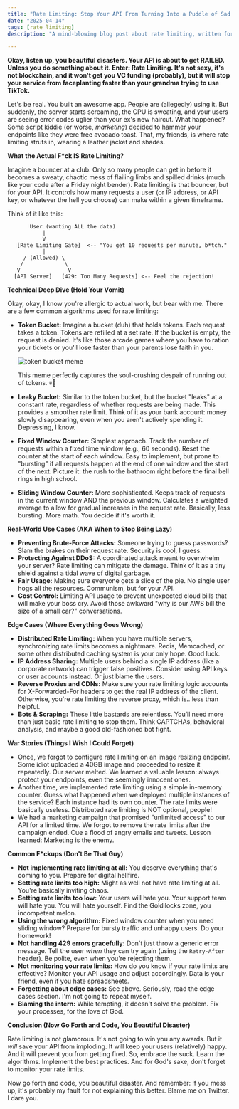 ```yaml
---
title: "Rate Limiting: Stop Your API From Turning Into a Puddle of Sad Tears 😭"
date: "2025-04-14"
tags: [rate limiting]
description: "A mind-blowing blog post about rate limiting, written for chaotic Gen Z engineers. Warning: Contains excessive amounts of truth and may cause existential dread."

---
```


**Okay, listen up, you beautiful disasters. Your API is about to get RAILED. Unless you do something about it. Enter: Rate Limiting. It's not sexy, it's not blockchain, and it won't get you VC funding (probably), but it will stop your service from faceplanting faster than your grandma trying to use TikTok.**

Let's be real. You built an awesome app. People are (allegedly) using it. But suddenly, the server starts screaming, the CPU is sweating, and your users are seeing error codes uglier than your ex's new haircut. What happened? Some script kiddie (or worse, *marketing*) decided to hammer your endpoints like they were free avocado toast. That, my friends, is where rate limiting struts in, wearing a leather jacket and shades.

**What the Actual F*ck IS Rate Limiting?**

Imagine a bouncer at a club. Only so many people can get in before it becomes a sweaty, chaotic mess of flailing limbs and spilled drinks (much like your code after a Friday night bender). Rate limiting is that bouncer, but for your API. It controls how many requests a user (or IP address, or API key, or whatever the hell you choose) can make within a given timeframe.

Think of it like this:

```ascii
       User (wanting ALL the data)
           |
           V
   [Rate Limiting Gate]  <-- "You get 10 requests per minute, b*tch."
           |
     / (Allowed) \
    /             \
   V               V
  [API Server]   [429: Too Many Requests] <-- Feel the rejection!
```

**Technical Deep Dive (Hold Your Vomit)**

Okay, okay, I know you're allergic to actual work, but bear with me. There are a few common algorithms used for rate limiting:

*   **Token Bucket:** Imagine a bucket (duh) that holds tokens. Each request takes a token. Tokens are refilled at a set rate. If the bucket is empty, the request is denied. It's like those arcade games where you have to ration your tickets or you'll lose faster than your parents lose faith in you.

    ![token bucket meme](https://i.kym-cdn.com/photos/images/newsfeed/001/548/619/f90.jpg)

    This meme perfectly captures the soul-crushing despair of running out of tokens. 💀🙏

*   **Leaky Bucket:** Similar to the token bucket, but the bucket "leaks" at a constant rate, regardless of whether requests are being made. This provides a smoother rate limit. Think of it as your bank account: money slowly disappearing, even when you aren't actively spending it. Depressing, I know.

*   **Fixed Window Counter:** Simplest approach. Track the number of requests within a fixed time window (e.g., 60 seconds). Reset the counter at the start of each window. Easy to implement, but prone to "bursting" if all requests happen at the end of one window and the start of the next. Picture it: the rush to the bathroom right before the final bell rings in high school.

*   **Sliding Window Counter:** More sophisticated. Keeps track of requests in the current window AND the previous window. Calculates a weighted average to allow for gradual increases in the request rate. Basically, less bursting. More math. You decide if it's worth it.

**Real-World Use Cases (AKA When to Stop Being Lazy)**

*   **Preventing Brute-Force Attacks:** Someone trying to guess passwords? Slam the brakes on their request rate. Security is cool, I guess.
*   **Protecting Against DDoS:** A coordinated attack meant to overwhelm your server? Rate limiting can mitigate the damage. Think of it as a tiny shield against a tidal wave of digital garbage.
*   **Fair Usage:** Making sure everyone gets a slice of the pie. No single user hogs all the resources. Communism, but for your API.
*   **Cost Control:** Limiting API usage to prevent unexpected cloud bills that will make your boss cry. Avoid those awkward "why is our AWS bill the size of a small car?" conversations.

**Edge Cases (Where Everything Goes Wrong)**

*   **Distributed Rate Limiting:** When you have multiple servers, synchronizing rate limits becomes a nightmare. Redis, Memcached, or some other distributed caching system is your only hope. Good luck.
*   **IP Address Sharing:** Multiple users behind a single IP address (like a corporate network) can trigger false positives. Consider using API keys or user accounts instead. Or just blame the users.
*   **Reverse Proxies and CDNs:** Make sure your rate limiting logic accounts for X-Forwarded-For headers to get the real IP address of the client. Otherwise, you're rate limiting the reverse proxy, which is…less than helpful.
*   **Bots & Scraping:** These little bastards are relentless. You’ll need more than just basic rate limiting to stop them. Think CAPTCHAs, behavioral analysis, and maybe a good old-fashioned bot fight.

**War Stories (Things I Wish I Could Forget)**

*   Once, we forgot to configure rate limiting on an image resizing endpoint. Some idiot uploaded a 40GB image and proceeded to resize it repeatedly. Our server melted. We learned a valuable lesson: always protect your endpoints, even the seemingly innocent ones.
*   Another time, we implemented rate limiting using a simple in-memory counter. Guess what happened when we deployed multiple instances of the service? Each instance had its own counter. The rate limits were basically useless. Distributed rate limiting is NOT optional, people!
*   We had a marketing campaign that promised "unlimited access" to our API for a limited time. We forgot to remove the rate limits after the campaign ended. Cue a flood of angry emails and tweets. Lesson learned: Marketing is the enemy.

**Common F*ckups (Don't Be That Guy)**

*   **Not implementing rate limiting at all:** You deserve everything that's coming to you. Prepare for digital hellfire.
*   **Setting rate limits too high:** Might as well not have rate limiting at all. You're basically inviting chaos.
*   **Setting rate limits too low:** Your users will hate you. Your support team will hate you. You will hate yourself. Find the Goldilocks zone, you incompetent melon.
*   **Using the wrong algorithm:** Fixed window counter when you need sliding window? Prepare for bursty traffic and unhappy users. Do your homework!
*   **Not handling 429 errors gracefully:** Don't just throw a generic error message. Tell the user *when* they can try again (using the `Retry-After` header). Be polite, even when you're rejecting them.
*   **Not monitoring your rate limits:** How do you know if your rate limits are effective? Monitor your API usage and adjust accordingly. Data is your friend, even if you hate spreadsheets.
*   **Forgetting about edge cases:** See above. Seriously, read the edge cases section. I'm not going to repeat myself.
*   **Blaming the intern:** While tempting, it doesn't solve the problem. Fix your processes, for the love of God.

**Conclusion (Now Go Forth and Code, You Beautiful Disaster)**

Rate limiting is not glamorous. It's not going to win you any awards. But it *will* save your API from imploding. It will keep your users (relatively) happy. And it will prevent you from getting fired. So, embrace the suck. Learn the algorithms. Implement the best practices. And for God's sake, don't forget to monitor your rate limits.

Now go forth and code, you beautiful disaster. And remember: if you mess up, it's probably my fault for not explaining this better. Blame me on Twitter. I dare you.
